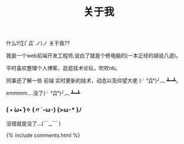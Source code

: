 ﻿---
layout: page
title: 关于我 
---

什么!!!∑(ﾟДﾟノ)ノ 关于我??
<p>
我是一个web前端开发工程师,说白了就是个修电脑的(一本正经的胡说八道)。
<p>
平时喜欢整理个人博客，逛逛技术论坛，吹吹nb。

<p>
同事还了解一些 前端 实时更新的技术，动态以及仰望大佬 (╯°Д°)╯︵ ┻━┻。

<p>emmmm....没了(╯°Д°)╯︵ ┻━┻

<h3> ( • ̀ω•́ )✧  (〃´-ω･)   (>ω･* )ﾉ </h3>  


<p>

没错就是没了...(￣_,￣ )

<p>



<p>



<p>



<p>



<p> 


<p> 

<p> 

<p> 


{% include comments.html %}


